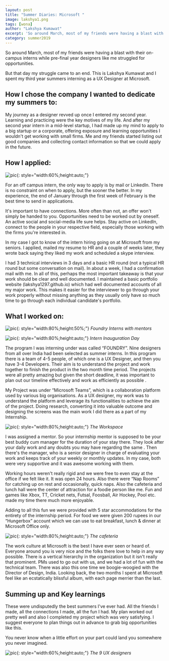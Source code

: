```yaml
---
layout: post
title: "Summer Diaries: Microsoft "
image: lakshya1.png
tags: [wona]
author: "Lakshya Kumawat"
excerpt: 'So around March, most of my friends were having a blast with their on-campus interns while pre-final year designers like me struggled for opportunities.But that day my struggle came to an end. This is Lakshya Kumawat and I spent my third year summers interning as a UX Designer at Microsoft.'
category: summer2019
---
```


So around March, most of my friends were having a blast with their on-campus interns while pre-final year designers like me struggled for opportunities.

But that day my struggle came to an end. This is Lakshya Kumawat and I spent my third year summers interning as a UX Designer at Microsoft.

## How I chose the company I wanted to dedicate my summers to:

My journey as a designer revved up once I entered my second year. Learning and practicing were the key motives of my life. And after my second year intern in a mid-level startup, I had made up my mind to apply to a big startup or a corporate, offering exposure and learning opportunities I wouldn't get working with small firms. Me and my friends started listing out good companies and collecting contact information so that we could apply in the future.

## How I applied:

![pic](/images/posts/lakshya2.png){: style="width:60%;height:auto;"}

For an off campus intern, the only way to apply is by mail or LinkedIn. There is no constraint on when to apply, but the sooner the better. In my experience, the end of January through the first week of February is the best time to send in applications. 

It's important to have connections. More often than not, an offer won't simply be handed to you. Opportunities need to be worked out by oneself. An active social and social-media life sure helps. Stay active on LinkedIn, connect to the people in your respective field, especially those working with the firms you're interested in. 

In my case I got to know of the intern hiring going on at Microsoft from my seniors. I applied, mailed my resume to HR and a couple of weeks later, they wrote back saying they liked my work and scheduled a skype interview.

I had 3 technical interviews in 3 days and a basic HR round (not a typical HR round but some conversation on mail). In about a week, I had a confirmation mail with me. In all of this, perhaps the most important takeaway is that your work should be clear and well documented. I maintained a basic portfolio website (lakshya1297.github.io) which had well documented accounts of all my major work. This makes it easier for the interviewer to go through your work properly without missing anything as they usually only have so much time to go through each individual candidate's portfolio. 

## What I worked on:

![pic](/images/posts/lakshya3.png){: style="width:80%;height:50%;"}
*Foundry Interns with mentors*


![pic](/images/posts/lakshya6.png){: style="width:80%;height:auto;"}
*Intern Inauguration Day*


The program I was interning under was called “FOUNDRY”. Nine designers from all over India had been selected as summer interns. In this program there is a team of 4-5 people, of which one is a UX Designer, and then you have 3-4 Developers. Their aim is to understand the project and work together to finish the product in the two month time period. The projects were all pretty 
amazing but given the short deadline, it was important to plan out our timeline effectively and work as efficiently as possible .

My Project was under “Microsoft Teams”, which is a collaboration platform used by various big organisations. As a UX designer, my work was to understand the platform and leverage its functionalities to achieve the aim of the project. Doing research, converting it into valuable outcome and designing the screens was the main work I did there as a part of my Internship.

![pic](/images/posts/lakshya5.png){: style="width:80%;height:auto;"}
*The Workspace*

I was assigned a mentor. So your internship mentor is supposed to be your best buddy cum manager for the duration of your stay there. They look after your daily work and any doubts you may have regarding the same 
. Then there's the manager, who is a senior designer in charge of evaluating your work and keeps track of your weekly or monthly updates. In my case, both were very supportive and it was awesome working with them.

Working hours weren't really rigid and we were free to even stay at the office if we felt like it. It was open 24 hours. Also there were “Nap Rooms” for catching up on rest and occasionally, quick naps. Also the cafeteria and lunch hall were the center of attraction for a foodie person like me. Fun and games like Xbox, TT, Cricket nets, Futsal, Foosball, Air Hockey, Pool etc. made my time there much more enjoyable.

Adding to all this fun we were provided with 5 star accommodations for the entirety of the internship period. For food we were given 200 rupees in our “Hungerbox” account which we can use to eat breakfast, lunch & dinner at Microsoft Office only. 

![pic](/images/posts/lakshya4.png){: style="width:80%;height:auto;"}
*The cafeteria*

The work culture at Microsoft is the best I have ever seen or heard of. Everyone around you is very nice and the folks there love to help in any way possible. There is a vertical hierarchy in the organization but it isn't really that prominent. PMs used to go out with us, and we had a lot of fun with the technical team. There was also this one time we boogie-woogied with the Director of Design, India. Looking back, the two months I spent at Microsoft feel like an ecstatically blissful album, with each page merrier than the last. 

## Summing up and Key learnings

These were undisputedly the best summers I've ever had. All the friends I made, all the connections I made, all the fun I had. My plan worked out pretty well and also I completed my project which was very satisfying. I suggest everyone to plan things out in advance to grab big opportunities like this. 

You never know when a little effort on your part could land you somewhere you never imagined. 

![pic](/images/posts/lakshya7.png){: style="width:60%;height:auto;"}
*The 9 UX designers*

